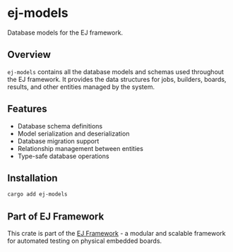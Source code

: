 # ej-models

Database models for the EJ framework.

## Overview

`ej-models` contains all the database models and schemas used throughout the EJ framework. It provides the data structures for jobs, builders, boards, results, and other entities managed by the system.

## Features

- Database schema definitions
- Model serialization and deserialization
- Database migration support
- Relationship management between entities
- Type-safe database operations

## Installation

```bash
cargo add ej-models
```

## Part of EJ Framework

This crate is part of the [EJ Framework](https://github.com/embj-org/ej) - a modular and scalable framework for automated testing on physical embedded boards.
